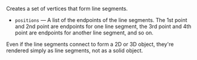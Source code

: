 Creates a set of vertices that form line segments. 

   - `positions` — A list of the endpoints of the line segments. The 1st point and 2nd point are endpoints for one line segment, the 3rd point and 4th point are endpoints for another line segment, and so on. 

Even if the line segments connect to form a 2D or 3D object, they're rendered simply as line segments, not as a solid object. 
